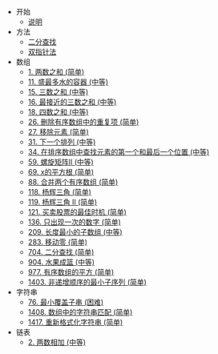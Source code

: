 * 开始
  * [说明](README.md)
* 方法
  * [二分查找](docs/methods/binary-search.md)
  * [双指针法](docs/methods/double-pointer.md)
* 数组
  * [1. 两数之和 (简单)](docs/array/0001.two-sum.md)
  * [11. 盛最多水的容器 (中等)](docs/array/0011.container-with-most-water.md)
  * [15. 三数之和 (中等)](docs/array/0015.3sum.md)
  * [16. 最接近的三数之和 (中等)](docs/array/0016.3sum-closest.md)
  * [18. 四数之和 (中等)](docs/array/0018.4sum.md)
  * [26. 删除有序数组中的重复项 (简单)](docs/array/0026.remove-duplicates-from-sorted-array.md)
  * [27. 移除元素 (简单)](docs/array/0027.remove-element.md)
  * [31. 下一个排列 (中等)](docs/array/0031.next-permutation.md)
  * [34. 在排序数组中查找元素的第一个和最后一个位置 (中等)](docs/array/0034.find-first-and-last-position-of-element-in-sorted-array.md)
  * [59. 螺旋矩阵II (中等)](docs/array/0059.spiral-matrix-ii.md)
  * [69. x的平方根 (简单)](docs/array/0069.sqrtx.md)
  * [88. 合并两个有序数组 (简单)](docs/array/0088.merge-sorted-array.md)
  * [118. 杨辉三角 (简单)](docs/array/0118.pascals-triangle.md)
  * [119. 杨辉三角 II (简单)](docs/array/0119.pascals-triangle-ii.md)
  * [121. 买卖股票的最佳时机 (简单)](docs/array/0121.best-time-to-buy-and-sell-stock.md)
  * [136. 只出现一次的数字 (简单)](docs/array/0136.single-number.md)
  * [209. 长度最小的子数组 (中等)](docs/array/0209.minimum-size-subarray-sum.md)
  * [283. 移动零 (简单)](docs/array/0283.move-zeroes.md)
  * [704. 二分查找 (简单)](docs/array/704.binary-search.md)
  * [904. 水果成篮 (中等)](docs/array/0904.fruit-into-baskets.md)
  * [977. 有序数组的平方 (简单)](docs/array/0977.squares-of-a-sorted-array.md)
  * [1403. 非递增顺序的最小子序列 (简单)](docs/array/1403.minimum-subsequence-in-non-increasing-order.md)
* 字符串
  * [76. 最小覆盖子串 (困难)](docs/string/0076.minimum-window-substring.md)
  * [1408. 数组中的字符串匹配 (简单)](docs/string/1408.string-matching-in-an-array.md)
  * [1417. 重新格式化字符串 (简单)](docs/string/1417.reformat-the-string.md)
* 链表
  * [2. 两数相加 (中等)](docs/linkedList/0002.add-two-numbers.md)